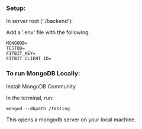 
### Setup:

In server root ('./backend'):

Add a '.env' file with the following:
```
MONGODB=
TESTDB=
FITBIT_KEY=
FITBIT_CLIENT_ID=
```

### To run MongoDB Locally:

Install MongoDB Community

In the terminal, run:
```
mongod --dbpath /testing
```

This opens a mongodb server on your local machine.